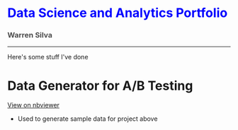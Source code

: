 # <font color=blue>Data Science and Analytics Portfolio</font>
### <font color=#4D4D4D>Warren Silva</font>
---
Here's some stuff I've done

# Data Generator for A/B Testing
[View on nbviewer](https://nbviewer.org/github/wsilva916/wsilva916.github.io/blob/main/ab_generator.ipynb)
- Used to generate sample data for project above
